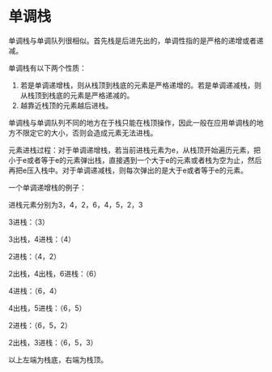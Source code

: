 # 单调栈

单调栈与单调队列很相似。首先栈是后进先出的，单调性指的是严格的递增或者递减。

单调栈有以下两个性质：

1. 若是单调递增栈，则从栈顶到栈底的元素是严格递增的。若是单调递减栈，则从栈顶到栈底的元素是严格递减的。
2. 越靠近栈顶的元素越后进栈。

单调栈与单调队列不同的地方在于栈只能在栈顶操作，因此一般在应用单调栈的地方不限定它的大小，否则会造成元素无法进栈。

元素进栈过程：对于单调递增栈，若当前进栈元素为e，从栈顶开始遍历元素，把小于e或者等于e的元素弹出栈，直接遇到一个大于e的元素或者栈为空为止，然后再把e压入栈中。对于单调递减栈，则每次弹出的是大于e或者等于e的元素。

一个单调递增栈的例子：

进栈元素分别为3，4，2，6，4，5，2，3

3进栈：（3）

3出栈，4进栈：（4）

2进栈：（4，2）

2出栈，4出栈，6进栈：（6）

4进栈：（6，4）

4出栈，5进栈：（6，5）

2进栈：（6，5，2）

2出栈，3进栈：（6，5，3）

以上左端为栈底，右端为栈顶。